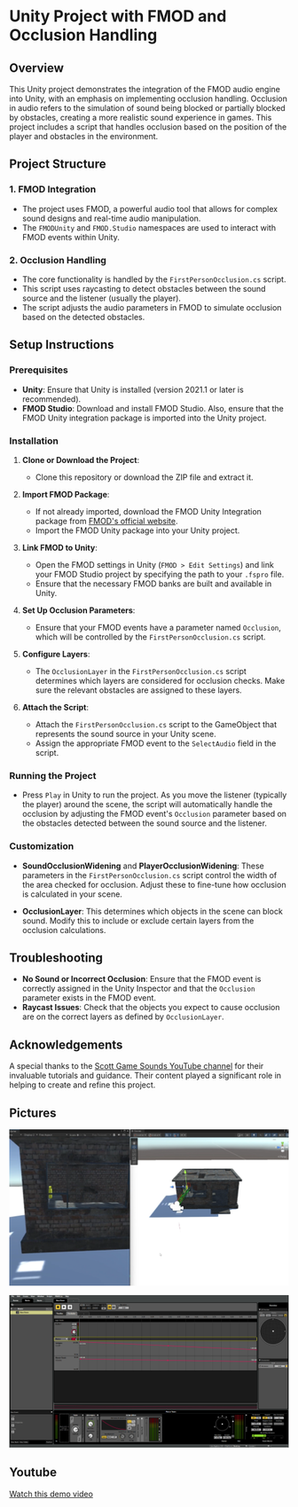 # Unity Project with FMOD and Occlusion Handling

## Overview

This Unity project demonstrates the integration of the FMOD audio engine into Unity, with an emphasis on implementing occlusion handling. Occlusion in audio refers to the simulation of sound being blocked or partially blocked by obstacles, creating a more realistic sound experience in games. This project includes a script that handles occlusion based on the position of the player and obstacles in the environment.

## Project Structure

### 1. **FMOD Integration**
   - The project uses FMOD, a powerful audio tool that allows for complex sound designs and real-time audio manipulation.
   - The `FMODUnity` and `FMOD.Studio` namespaces are used to interact with FMOD events within Unity.

### 2. **Occlusion Handling**
   - The core functionality is handled by the `FirstPersonOcclusion.cs` script.
   - This script uses raycasting to detect obstacles between the sound source and the listener (usually the player).
   - The script adjusts the audio parameters in FMOD to simulate occlusion based on the detected obstacles.

## Setup Instructions

### Prerequisites
- **Unity**: Ensure that Unity is installed (version 2021.1 or later is recommended).
- **FMOD Studio**: Download and install FMOD Studio. Also, ensure that the FMOD Unity integration package is imported into the Unity project.

### Installation

1. **Clone or Download the Project**: 
   - Clone this repository or download the ZIP file and extract it.

2. **Import FMOD Package**:
   - If not already imported, download the FMOD Unity Integration package from [FMOD's official website](https://fmod.com/).
   - Import the FMOD Unity package into your Unity project.

3. **Link FMOD to Unity**:
   - Open the FMOD settings in Unity (`FMOD > Edit Settings`) and link your FMOD Studio project by specifying the path to your `.fspro` file.
   - Ensure that the necessary FMOD banks are built and available in Unity.

4. **Set Up Occlusion Parameters**:
   - Ensure that your FMOD events have a parameter named `Occlusion`, which will be controlled by the `FirstPersonOcclusion.cs` script.

5. **Configure Layers**:
   - The `OcclusionLayer` in the `FirstPersonOcclusion.cs` script determines which layers are considered for occlusion checks. Make sure the relevant obstacles are assigned to these layers.

6. **Attach the Script**:
   - Attach the `FirstPersonOcclusion.cs` script to the GameObject that represents the sound source in your Unity scene.
   - Assign the appropriate FMOD event to the `SelectAudio` field in the script.

### Running the Project

- Press `Play` in Unity to run the project. As you move the listener (typically the player) around the scene, the script will automatically handle the occlusion by adjusting the FMOD event's `Occlusion` parameter based on the obstacles detected between the sound source and the listener.

### Customization

- **SoundOcclusionWidening** and **PlayerOcclusionWidening**: These parameters in the `FirstPersonOcclusion.cs` script control the width of the area checked for occlusion. Adjust these to fine-tune how occlusion is calculated in your scene.
  
- **OcclusionLayer**: This determines which objects in the scene can block sound. Modify this to include or exclude certain layers from the occlusion calculations.

## Troubleshooting

- **No Sound or Incorrect Occlusion**: Ensure that the FMOD event is correctly assigned in the Unity Inspector and that the `Occlusion` parameter exists in the FMOD event.
- **Raycast Issues**: Check that the objects you expect to cause occlusion are on the correct layers as defined by `OcclusionLayer`.

## Acknowledgements

A special thanks to the [Scott Game Sounds YouTube channel](https://www.youtube.com/watch?v=wTOHc803_ys&t=3641s) for their invaluable tutorials and guidance. Their content played a significant role in helping to create and refine this project.

## Pictures

![Unity_Occlusion](image-1.png)

![FMOD software](image.png)

## Youtube

[Watch this demo video](https://youtu.be/4dWpy81SFBQ)

